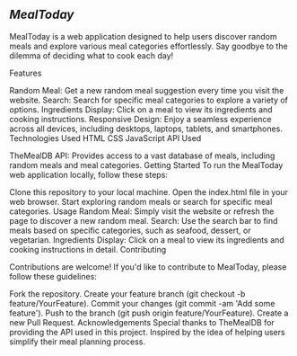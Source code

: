 *MealToday*
-----------
MealToday is a web application designed to help users discover random meals and explore various meal categories effortlessly. Say goodbye to the dilemma of deciding what to cook each day!

Features

Random Meal: Get a new random meal suggestion every time you visit the website.
Search: Search for specific meal categories to explore a variety of options.
Ingredients Display: Click on a meal to view its ingredients and cooking instructions.
Responsive Design: Enjoy a seamless experience across all devices, including desktops, laptops, tablets, and smartphones.
Technologies Used
HTML
CSS
JavaScript
API Used

TheMealDB API: Provides access to a vast database of meals, including random meals and meal categories.
Getting Started
To run the MealToday web application locally, follow these steps:

Clone this repository to your local machine.
Open the index.html file in your web browser.
Start exploring random meals or search for specific meal categories.
Usage
Random Meal: Simply visit the website or refresh the page to discover a new random meal.
Search: Use the search bar to find meals based on specific categories, such as seafood, dessert, or vegetarian.
Ingredients Display: Click on a meal to view its ingredients and cooking instructions in detail.
Contributing
 
Contributions are welcome! If you'd like to contribute to MealToday, please follow these guidelines:

Fork the repository.
Create your feature branch (git checkout -b feature/YourFeature).
Commit your changes (git commit -am 'Add some feature').
Push to the branch (git push origin feature/YourFeature).
Create a new Pull Request.
Acknowledgements
Special thanks to TheMealDB for providing the API used in this project.
Inspired by the idea of helping users simplify their meal planning process.
